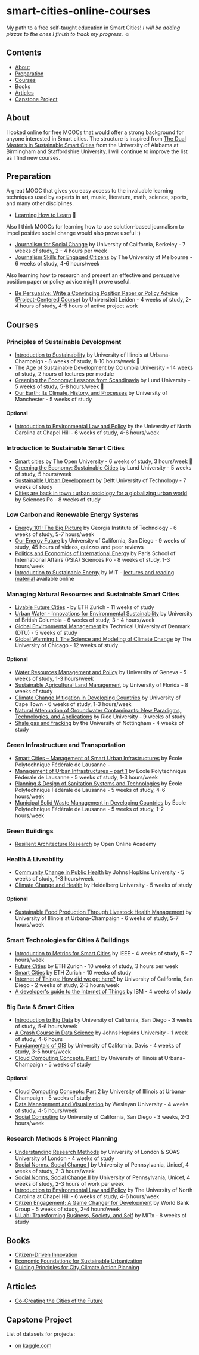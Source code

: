 # smart-cities-online-courses
My path to a free self-taught education in Smart Cities! *I will be adding pizzas to the ones I finish to track my progress.* :relaxed:

## Contents

- [About](#about)
- [Preparation](#preparation)
- [Courses](#courses)
- [Books](#books)
- [Articles](#articles)
- [Capstone Project](#capstoneproject)

## About

I looked online for free MOOCs that would offer a strong background for anyone interested in Smart cities. The structure is inspired from [The Dual Master’s in Sustainable Smart Cities](http://www.staffs.ac.uk/postgraduate/smartcities/programmedetails/) from the University of Alabama at Birmingham and Staffordshire University. I will continue to improve the list as I find new courses.

## Preparation

A great MOOC that gives you easy access to the invaluable learning techniques used by experts in art, music, literature, math, science, sports, and many other disciplines. 

- [Learning How to Learn](https://www.coursera.org/learn/learning-how-to-learn) :pizza:

Also I think MOOCs for learning how to use solution-based journalism to impel positive social change would also prove useful :)

- [Journalism for Social Change](https://www.edx.org/course/journalism-social-change-uc-berkeleyx-j4sc101x-0) by University of California, Berkeley - 7 weeks of study, 2 - 4 hours per week
- [Journalism Skills for Engaged Citizens](https://www.coursera.org/learn/journalism-skills) by The University of Melbourne - 6 weeks of study, 4-6 hours/week

Also learning how to research and present an effective and persuasive position paper or policy advice might prove useful.

- [Be Persuasive: Write a Convincing Position Paper or Policy Advice (Project-Centered Course)](https://www.coursera.org/learn/persuasive-writing) by Universiteit Leiden - 4 weeks of study, 2-4 hours of study, 4-5 hours of active project work

## Courses

### Principles of Sustainable Development

- [Introduction to Sustainability](https://www.coursera.org/learn/sustainability/) by University of Illinois at Urbana-Champaign - 8 weeks of study, 8-10 hours/week :pizza:
- [The Age of Sustainable Development](https://www.coursera.org/learn/sustainable-development) by Columbia University - 14 weeks of study, 2 hours of lectures per module
- [Greening the Economy: Lessons from Scandinavia](https://www.coursera.org/learn/greening-the-economy) by Lund University - 5 weeks of study, 5-8 hours/week :pizza:
- [Our Earth: Its Climate, History, and Processes](https://www.coursera.org/learn/our-earth) by University of Manchester - 5 weeks of study

#### Optional

- [Introduction to Environmental Law and Policy](https://www.coursera.org/learn/environmental-law) by the University of North Carolina at Chapel Hill - 6 weeks of study, 4-6 hours/week

### Introduction to Sustainable Smart Cities

- [Smart cities](https://www.futurelearn.com/courses/smart-cities) by The Open University - 6 weeks of study, 3 hours/week :pizza:
- [Greening the Economy: Sustainable Cities](https://www.coursera.org/learn/gte-sustainable-cities/) by Lund University - 5 weeks of study, 5 hours/week
- [Sustainable Urban Development](https://courses.edx.org/courses/course-v1:DelftWageningenX+AMS.URB.1x+1T2016/info) by Delft University of Technology - 7 weeks of study
- [Cities are back in town : urban sociology for a globalizing urban world](https://www.coursera.org/learn/urban-development) by Sciences Po - 8 weeks of study

### Low Carbon and Renewable Energy Systems 

- [Energy 101: The Big Picture](https://www.coursera.org/learn/energy-101) by Georgia Institute of Technology - 6 weeks of study, 5-7 hours/week
- [Our Energy Future](https://www.coursera.org/learn/future-of-energy) by University of California, San Diego - 9 weeks of study, 45 hours of videos, quizzes and peer reviews
- [Politics and Economics of International Energy](https://www.coursera.org/learn/global-energy) by Paris School of International Affairs (PSIA) Sciences Po - 8 weeks of study, 1-3 hours/week
- [Introduction to Sustainable Energy](https://ocw.mit.edu/courses/nuclear-engineering/22-081j-introduction-to-sustainable-energy-fall-2010/) by MIT - [lectures and reading material](https://ocw.mit.edu/courses/nuclear-engineering/22-081j-introduction-to-sustainable-energy-fall-2010/lectures-and-readings/) available online
  
### Managing Natural Resources and Sustainable Smart Cities 

- [Livable Future Cities](https://courses.edx.org/courses/course-v1:ETHx+FC-02x+2T2016/info) - by ETH Zurich - 11 weeks of study
- [Urban Water - Innovations for Environmental Sustainability](https://www.edx.org/course/urban-water-innovations-environmental-ubcx-water201x#.VPXUIVPF9vo) by University of British Columbia -  6 weeks of study, 3 - 4 hours/week
- [Global Environmental Management](https://www.coursera.org/learn/global-environmental-management) by Technical University of Denmark (DTU) - 5 weeks of study
- [Global Warming I: The Science and Modeling of Climate Change](https://www.coursera.org/learn/global-warming) by The University of Chicago - 12 weeks of study

#### Optional

- [Water Resources Management and Policy](https://www.coursera.org/learn/water-management) by University of Geneva - 5 weeks of study, 1-3 hours/week
- [Sustainable Agricultural Land Management](https://www.coursera.org/learn/sustainable-agriculture) by University of Florida - 8 weeks of study
- [Climate Change Mitigation in Developing Countries](https://www.coursera.org/learn/climate-change-mitigation) by University of Cape Town - 6 weeks of study, 1-3 hours/week
- [Natural Attenuation of Groundwater Contaminants: New Paradigms, Technologies, and Applications](https://www.coursera.org/learn/natural-attenuation-of-groundwater-contaminants) by Rice University - 9 weeks of study
- [Shale gas and fracking](https://www.futurelearn.com/courses/shale-gas/2/todo/1576) by the University of Nottingham - 4 weeks of study

### Green Infrastructure and Transportation

- [Smart Cities – Management of Smart Urban Infrastructures](https://www.coursera.org/learn/smart-cities) by École Polytechnique Fédérale de Lausanne - 
- [Management of Urban Infrastructures – part 1](https://www.coursera.org/learn/managing-urban-infrastructures-1) by École Polytechnique Fédérale de Lausanne - 5 weeks of study, 1-3 hours/week
- [Planning & Design of Sanitation Systems and Technologies](https://www.coursera.org/learn/sanitation) by École Polytechnique Fédérale de Lausanne - 5 weeks of study, 4-6 hours/week
- [Municipal Solid Waste Management in Developing Countries](https://www.coursera.org/learn/solid-waste-management) by École Polytechnique Fédérale de Lausanne - 5 weeks of study, 1-2 hours/week

### Green Buildings

- [Resilient Architecture Research](https://www.ooed.org/learn/resilient-architecture-research-fall-2014) by Open Online Academy
 
### Health & Liveability

- [Community Change in Public Health](https://www.coursera.org/learn/community-public-health) by Johns Hopkins University - 5 weeks of study, 1-3 hours/week
- [Climate Change and Health](https://iversity.org/en/courses/climate-change-and-health) by Heidelberg University - 5 weeks of study

#### Optional

- [Sustainable Food Production Through Livestock Health Management](https://www.coursera.org/learn/livestock-farming) by University of Illinois at Urbana-Champaign - 6 weeks of study; 5-7 hours/week

### Smart Technologies for Cities & Buildings

- [Introduction to Metrics for Smart Cities](https://www.edx.org/course/introduction-metrics-smart-cities-ieeex-scmtx-1x#.VPXTolPF9vo) by IEEE - 4 weeks of study, 5 - 7 hours/week
- [Future Cities](https://www.edx.org/course/future-cities-ethx-fc-01x-2#.VPXTtFPF9vo) by ETH Zurich  - 10 weeks of study, 3 hours per week 
- [Smart Cities](https://courses.edx.org/courses/course-v1:ETHx+ETHx-FC-03x+1T2017/info) by ETH Zurich - 10 weeks of study
- [Internet of Things: How did we get here?](https://www.coursera.org/learn/internet-of-things-history) by University of California, San Diego - 2 weeks of study, 2-3 hours/week
- [A developer's guide to the Internet of Things ](https://www.coursera.org/learn/developer-iot/home/welcome) by IBM - 4 weeks of study

### Big Data & Smart Cities
  
- [Introduction to Big Data](https://www.coursera.org/learn/big-data-introduction) by University of California, San Diego - 3 weeks of study, 5-6 hours/week
- [A Crash Course in Data Science](https://www.coursera.org/learn/data-science-course) by Johns Hopkins University - 1 week of study, 4-6 hours
- [Fundamentals of GIS](https://www.coursera.org/learn/gis) by University of California, Davis - 4 weeks of study, 3-5 hours/week
- [Cloud Computing Concepts, Part 1](https://www.coursera.org/learn/cloud-computing) by University of Illinois at Urbana-Champaign - 5 weeks of study 

#### Optional

- [Cloud Computing Concepts: Part 2](https://www.coursera.org/learn/cloud-computing-2) by University of Illinois at Urbana-Champaign - 5 weeks of study
- [Data Management and Visualization](https://www.coursera.org/learn/data-visualization) by Wesleyan University - 4 weeks of study, 4-5 hours/week
- [Social Computing](https://www.coursera.org/learn/social-computing) by University of California, San Diego - 3 weeks, 2-3 hours/week
  
### Research Methods & Project Planning

- [Understanding Research Methods](https://www.coursera.org/learn/research-methods/home/info) by University of London & SOAS University of London - 4 weeks of study
- [Social Norms, Social Change I](https://www.coursera.org/learn/norms) by University of Pennsylvania, Unicef, 4 weeks of study, 2-3 hours/week
- [Social Norms, Social Change II](https://www.coursera.org/learn/change) by University of Pennsylvania, Unicef, 4 weeks of study, 2-3 hours of work per week
- [Introduction to Environmental Law and Policy](https://www.coursera.org/learn/environmental-law) by The University of North Carolina at Chapel Hill - 6 weeks of study, 4-6 hours/week
- [Citizen Engagement: A Game Changer for Development](https://www.edx.org/course/citizen-engagement-game-changer-wbgx-ce01x) by World Bank Group  - 5 weeks of study, 2-4 hours/week 
- [U.Lab: Transforming Business, Society, and Self](https://courses.edx.org/courses/course-v1:MITx+15.671x+3T2015/info) by MITx - 8 weeks of study

## Books

- [Citizen-Driven Innovation](http://www.openlivinglabs.eu/sites/enoll.org/files/Citizen_Driven_Innovation_Full%284%29.pdf)
- [Economic Foundations for Sustainable Urbanization](http://unhabitat.org/books/economic-foundations-for-sustainable-urbanization-a-study-on-three-pronged-approach-planned-city-extensions-legal-framework-and-municipal-finance/)
- [Guiding Principles for City Climate Action Planning](http://unhabitat.org/books/guiding-principles-for-climate-city-planning-action/)

## Articles

- [Co-Creating the Cities of the Future](http://www.mdpi.com/1424-8220/16/11/1971)

## Capstone Project

List of datasets for projects:

- [on kaggle.com](https://www.kaggle.com/datasets?sortBy=relevance&group=featured&search=city)
